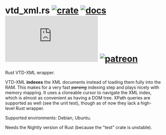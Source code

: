 # vtd_xml.rs [![crate](https://img.shields.io/crates/v/vtd_xml.svg)](https://crates.io/crates/vtd_xml) [![docs](https://docs.rs/vtd_xml/badge.svg)](https://docs.rs/vtd_xml/) ![](https://tokei.rs/b1/github/ArtemGr/vtd_xml.rs) [![patreon](https://img.shields.io/badge/patreon-donate-green.svg)](https://www.patreon.com/user?u=4695668)
Rust VTD-XML wrapper.

VTD-XML **indexes** the XML documents instead of loading them fully into the RAM. This makes for a very fast ~~parsing~~ indexing step and plays nicely with memory mapping. It uses a cloneable cursor to navigate the XML index, which is almost as convenient as having a DOM tree. XPath queries are supported as well (see the unit test), though as of now they lack a high-level Rust wrapper.

Supported environments: Debian, Ubuntu.

Needs the Nightly version of Rust (because the "test" crate is unstable).
